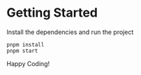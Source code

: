 # Getting Started
Install the dependencies and run the project
```
pnpm install
pnpm start
```


Happy Coding!

